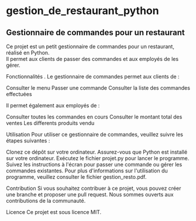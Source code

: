 # gestion_de_restaurant_python

## Gestionnaire de commandes pour un restaurant
Ce projet est un petit gestionnaire de commandes pour un restaurant, réalisé en Python.<br>
Il permet aux clients de passer des commandes et aux employés de les gérer.

Fonctionnalités
. Le gestionnaire de commandes permet aux clients de :

Consulter le menu
Passer une commande
Consulter la liste des commandes effectuées

Il permet également aux employés de :

Consulter toutes les commandes en cours
Consulter le montant total des ventes
Les differents produits vendu

Utilisation
Pour utiliser ce gestionnaire de commandes, veuillez suivre les étapes suivantes :

Clonez ce dépôt sur votre ordinateur.
Assurez-vous que Python est installé sur votre ordinateur.
Exécutez le fichier projet.py pour lancer le programme.
Suivez les instructions à l'écran pour passer une commande ou gérer les commandes existantes.
Pour plus d'informations sur l'utilisation du programme, veuillez consulter le fichier gestion_resto.pdf.

Contribution
Si vous souhaitez contribuer à ce projet, vous pouvez créer une branche et proposer une pull request. Nous sommes ouverts aux contributions de la communauté.

Licence
Ce projet est sous licence MIT.
